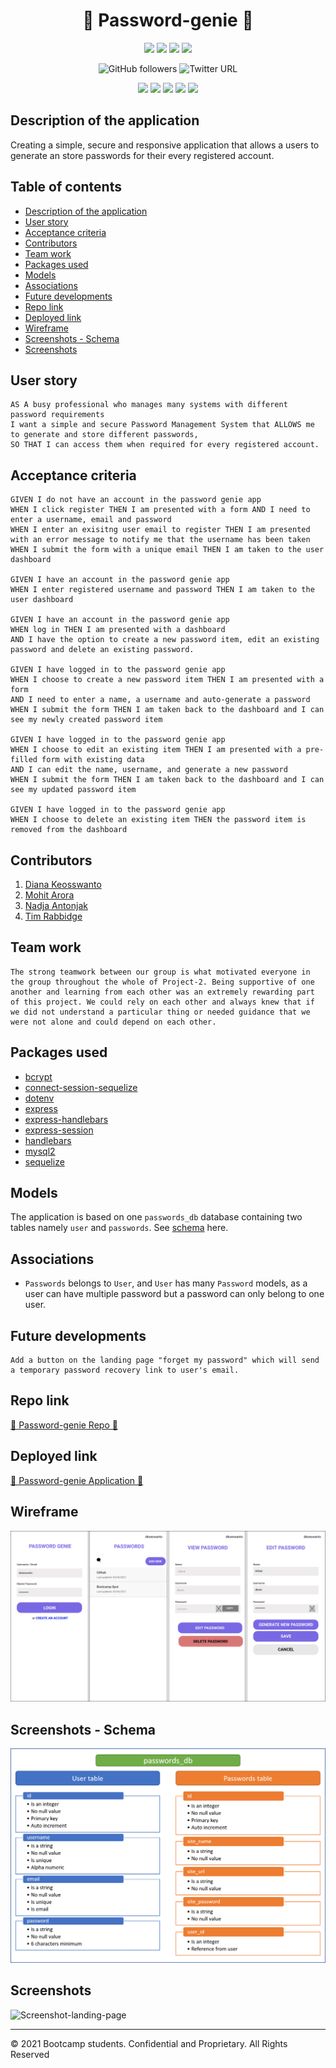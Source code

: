 <h1 align="center">👋 Password-genie 👋</h1>

<p align="center">
    <img src="https://img.shields.io/github/repo-size/marora7926/password-genie" />
    <img src="https://img.shields.io/github/languages/count/marora7926/password-genie" />
    <img src="https://img.shields.io/github/issues/marora7926/password-genie" />
    <img src="https://img.shields.io/github/last-commit/marora7926/password-genie" />
</p>

<p align="center">
    <img alt="GitHub followers" src="https://img.shields.io/github/followers/marora7926?style=social">
    <img alt="Twitter URL" src="https://img.shields.io/twitter/url?style=social&url=https%3A%2F%2Ftwitter.com%2Fmarora_ind">
</p>
  
<p align="center">
    <img src="https://img.shields.io/badge/Javascript-yellow" />
    <img src="https://img.shields.io/badge/express-orange" />
    <img src="https://img.shields.io/badge/Sequelize-blue"  />
    <img src="https://img.shields.io/badge/mySQL-blue"  />
    <img src="https://img.shields.io/badge/dotenv-green" />
</p>

## Description of the application
Creating a simple, secure and responsive application that allows a users to generate an store passwords for their every registered account.

<h2>Table of contents</h2>

- [Description of the application](#description-of-the-application)
- [User story](#user-story)
- [Acceptance criteria](#acceptance-criteria)
- [Contributors](#contributors)
- [Team work](#team-work)
- [Packages used](#packages-used)
- [Models](#models)
- [Associations](#associations)
- [Future developments](#future-developments)
- [Repo link](#repo-link)
- [Deployed link](#deployed-link)
- [Wireframe](#wireframe)
- [Screenshots - Schema](#screenshots---schema)
- [Screenshots](#screenshots)

## User story
``` 
AS A busy professional who manages many systems with different password requirements
I want a simple and secure Password Management System that ALLOWS me to generate and store different passwords,
SO THAT I can access them when required for every registered account.
``` 

## Acceptance criteria
``` 
GIVEN I do not have an account in the password genie app
WHEN I click register THEN I am presented with a form AND I need to enter a username, email and password
WHEN I enter an exisitng user email to register THEN I am presented with an error message to notify me that the username has been taken
WHEN I submit the form with a unique email THEN I am taken to the user dashboard
 
GIVEN I have an account in the password genie app 
WHEN I enter registered username and password THEN I am taken to the user dashboard

GIVEN I have an account in the password genie app
WHEN log in THEN I am presented with a dashboard
AND I have the option to create a new password item, edit an existing password and delete an existing password.

GIVEN I have logged in to the password genie app
WHEN I choose to create a new password item THEN I am presented with a form
AND I need to enter a name, a username and auto-generate a password
WHEN I submit the form THEN I am taken back to the dashboard and I can see my newly created password item

GIVEN I have logged in to the password genie app
WHEN I choose to edit an existing item THEN I am presented with a pre-filled form with existing data
AND I can edit the name, username, and generate a new password
WHEN I submit the form THEN I am taken back to the dashboard and I can see my updated password item

GIVEN I have logged in to the password genie app
WHEN I choose to delete an existing item THEN the password item is removed from the dashboard
```
## Contributors
1. [Diana Keosswanto](https://github.com/dianakoeswanto)
2. [Mohit Arora](https://github.com/marora7926)
3. [Nadja Antonjak](https://github.com/nadjaantonjak)
4. [Tim Rabbidge](https://github.com/TBR2000)
   
## Team work
```
The strong teamwork between our group is what motivated everyone in the group throughout the whole of Project-2. Being supportive of one another and learning from each other was an extremely rewarding part of this project. We could rely on each other and always knew that if we did not understand a particular thing or needed guidance that we were not alone and could depend on each other.
```

## Packages used
  * [bcrypt](https://www.npmjs.com/package/bcrypt)
  * [connect-session-sequelize](https://www.npmjs.com/package/connect-session-sequelize)
  * [dotenv](https://www.npmjs.com/package/dotenv)
  * [express](https://www.npmjs.com/package/express)
  * [express-handlebars](https://www.npmjs.com/package/express-handlebars)
  * [express-session](https://www.npmjs.com/package/express-session)
  * [handlebars](https://www.npmjs.com/package/handlebars)
  * [mysql2](https://www.npmjs.com/package/mysql2)
  * [sequelize](https://www.npmjs.com/package/sequelize)

## Models
The application is based on one `passwords_db` database containing two tables namely `user` and `passwords`. See [schema](#screenshots---schema) here.

## Associations
* `Passwords` belongs to `User`, and `User` has many `Password` models, as a user can have multiple password but a password can only belong to one user.

## Future developments
```
Add a button on the landing page "forget my password" which will send a temporary password recovery link to user's email.
```

## Repo link
[👋 Password-genie Repo 👋](https://github.com/marora7926/password-genie)

## Deployed link
[🎥 Password-genie Application 🎥](https://github.com/marora7926/password-genie)

## Wireframe
![Screenshot-password-genie](./public/images/wireframe.png)

## Screenshots - Schema
![Screenshot-models-schema](./public/images/models_schema.png)

## Screenshots
![Screenshot-landing-page](./public/images/xyz.png)

- - -
© 2021 Bootcamp students. Confidential and Proprietary. All Rights Reserved